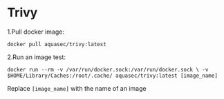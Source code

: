 # Trivy

1.Pull docker image:

``` docker pull aquasec/trivy:latest ```

2.Run an image test:

``` docker run --rm -v /var/run/docker.sock:/var/run/docker.sock \ -v $HOME/Library/Caches:/root/.cache/ aquasec/trivy:latest [image_name] ```

Replace `[image_name]` with the name of an image
